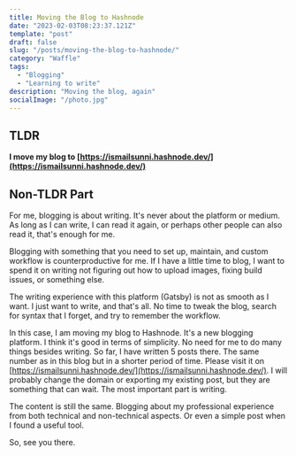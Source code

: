 ```yaml
---
title: Moving the Blog to Hashnode
date: "2023-02-03T08:23:37.121Z"
template: "post"
draft: false
slug: "/posts/moving-the-blog-to-hashnode/"
category: "Waffle"
tags:
  - "Blogging"
  - "Learning to write"
description: "Moving the blog, again"
socialImage: "/photo.jpg"
---
```


## TLDR

**I move my blog to [https://ismailsunni.hashnode.dev/](https://ismailsunni.hashnode.dev/)**

## Non-TLDR Part

For me, blogging is about writing. It's never about the platform or medium. As long as I can write, I can read it again, or perhaps other people can also read it, that's enough for me.

Blogging with something that you need to set up, maintain, and custom workflow is counterproductive for me. If I have a little time to blog, I want to spend it on writing not figuring out how to upload images, fixing build issues, or something else.

The writing experience with this platform (Gatsby) is not as smooth as I want. I just want to write, and that's all. No time to tweak the blog, search for syntax that I forget, and try to remember the workflow. 

In this case, I am moving my blog to Hashnode. It's a new blogging platform. I think it's good in terms of simplicity. No need for me to do many things besides writing. So far, I have written 5 posts there. The same number as in this blog but in a shorter period of time. Please visit it on [https://ismailsunni.hashnode.dev/](https://ismailsunni.hashnode.dev/). I will probably change the domain or exporting my existing post, but they are something that can wait. The most important part is writing. 

The content is still the same. Blogging about my professional experience from both technical and non-technical aspects. Or even a simple post when I found a useful tool.

So, see you there.
